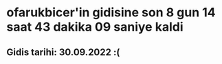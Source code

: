 # ofarukbicer'in gidisine son 8 gun 14 saat 43 dakika 09 saniye kaldi

## Gidis tarihi: 30.09.2022 :(